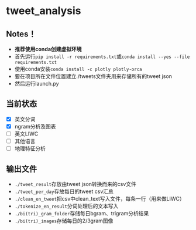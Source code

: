 # tweet_analysis
## Notes！
- **推荐使用conda创建虚拟环境**
- 首先运行``` pip install -r requirements.txt ```或```conda install --yes --file requirements.txt```</br>
- 使用conda安装```conda install -c plotly plotly-orca```
- 要在项目所在文件位置建立./tweets文件夹用来存储所有的tweet json</br>
- 然后运行launch.py

## 当前状态
- [x] 英文分词</br>
- [x] ngram分析及图表</br>
- [ ] 英文LIWC</br>
- [ ] 其他语言
- [ ] 地理特征分析

## 输出文件
- ```./tweet_result```存放由tweet json转换而来的csv文件
- ```./tweet_per_day```存放每日的tweet csv汇总
- ```./clean_en_tweet```把csv中clean_text写入文件，每条一行（用来做LIWC）
- ```./tokenize_en_result```分词处理后的文本写入
- ```./bi(tri)_gram_folder```存储每日bgram、trigram分析结果
- ```./bi(tri)_images```存储每日的2/3gram图像

